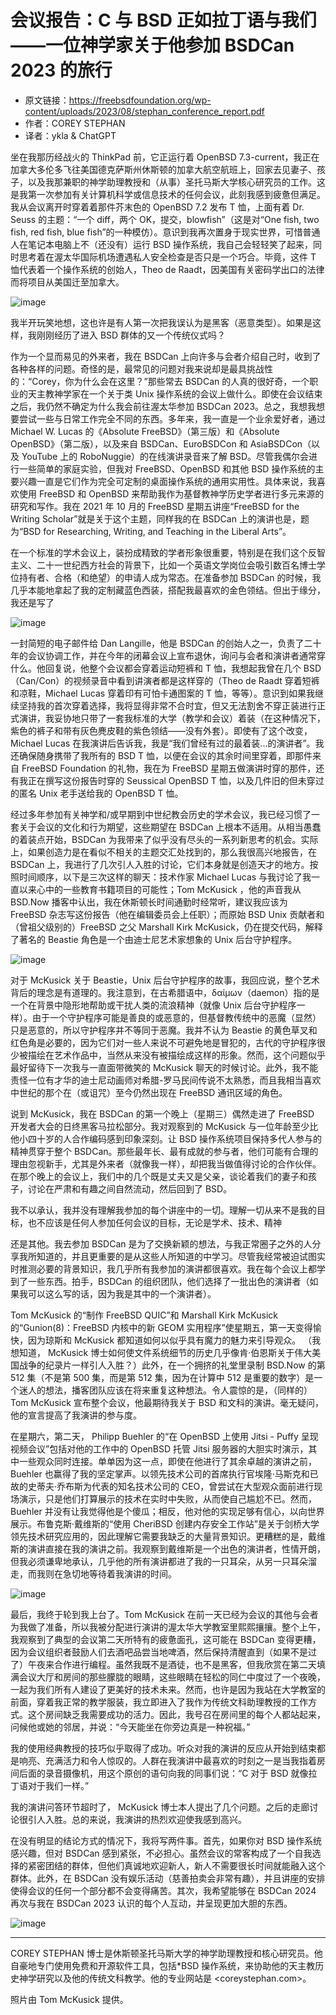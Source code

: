 # 会议报告：C 与 BSD 正如拉丁语与我们——一位神学家关于他参加 BSDCan 2023 的旅行

- 原文链接：<https://freebsdfoundation.org/wp-content/uploads/2023/08/stephan_conference_report.pdf>
- 作者：COREY STEPHAN
- 译者：ykla & ChatGPT

坐在我那历经战火的 ThinkPad 前，它正运行着 OpenBSD 7.3-current，我正在加拿大多伦多飞往美国德克萨斯州休斯顿的加拿大航空航班上，回家去见妻子、孩子，以及我那兼职的神学助理教授和（从事）圣托马斯大学核心研究员的工作。这是我第一次参加有关计算机科学或信息技术的任何会议，此刻我感到疲惫但满足。我从会议离开时穿着着那件芥末色的 OpenBSD 7.2 发布 T 恤，上面有着 Dr. Seuss 的主题：“一个 diff，两个 OK，提交，blowfish”（这是对“One fish, two fish, red fish, blue fish”的一种模仿）。意识到我再次置身于现实世界，可惜普通人在笔记本电脑上不（还没有）运行 BSD 操作系统，我自己会轻轻笑了起来，同时思考着在渥太华国际机场遭遇私人安全检查是否只是一个巧合。毕竟，这件 T 恤代表着一个操作系统的创始人，Theo de Raadt，因美国有关密码学出口的法律而将项目从美国迁至加拿大。

![image](https://github.com/FreeBSD-Ask/freebsd-journal-cn/assets/10327999/a2bda8be-bc86-45d0-945d-7883d255da25)


我半开玩笑地想，这也许是有人第一次把我误认为是黑客（恶意类型）。如果是这样，我刚刚经历了进入 BSD 群体的又一个传统仪式吗？

作为一个显而易见的外来者，我在 BSDCan 上向许多与会者介绍自己时，收到了各种各样的问题。奇怪的是，最常见的问题对我来说却是最具挑战性的：“Corey，你为什么会在这里？”那些常去 BSDCan 的人真的很好奇，一个职业的天主教神学家在一个关于类 Unix 操作系统的会议上做什么。即使在会议结束之后，我仍然不确定为什么我会前往渥太华参加 BSDCan 2023。总之，我想我想要尝试一些与日常工作完全不同的东西。多年来，我一直是一个业余爱好者，通过 Michael W. Lucas 的《Absolute FreeBSD》（第三版）和《Absolute OpenBSD》（第二版），以及来自 BSDCan、EuroBSDCon 和 AsiaBSDCon（以及 YouTube 上的 RoboNuggie）的在线演讲录音来了解 BSD。尽管我偶尔会进行一些简单的家庭实验，但我对 FreeBSD、OpenBSD 和其他 BSD 操作系统的主要兴趣一直是它们作为完全可定制的桌面操作系统的通用实用性。具体来说，我喜欢使用 FreeBSD 和 OpenBSD 来帮助我作为基督教神学历史学者进行多元来源的研究和写作。我在 2021 年 10 月的 FreeBSD 星期五讲座“FreeBSD for the Writing Scholar”就是关于这个主题，同样我的在 BSDCan 上的演讲也是，题为“BSD for Researching, Writing, and Teaching in the Liberal Arts”。

在一个标准的学术会议上，装扮成精致的学者形象很重要，特别是在我们这个反智主义、二十一世纪西方社会的背景下，比如一个英语文学岗位会吸引数百名博士学位持有者、合格（和绝望）的申请人成为常态。在准备参加 BSDCan 的时候，我几乎本能地拿起了我的定制藏蓝色西装，搭配我最喜欢的金色领结。但出于缘分，我还是写了


![image](https://github.com/FreeBSD-Ask/freebsd-journal-cn/assets/10327999/b522a335-56b5-433f-a18c-1de23d482424)

一封简短的电子邮件给 Dan Langille，他是 BSDCan 的创始人之一，负责了二十年的会议协调工作，并在今年的闭幕会议上宣布退休，询问与会者和演讲者通常穿什么。他回复说，他整个会议都会穿着运动短裤和 T 恤，我想起我曾在几个 BSD（Can/Con）的视频录音中看到讲演者都是这样穿的（Theo de Raadt 穿着短裤和凉鞋，Michael Lucas 穿着印有可怕卡通图案的 T 恤，等等）。意识到如果我继续坚持我的首次穿着选择，我将显得非常不合时宜，但又无法割舍不穿正装进行正式演讲，我妥协地只带了一套我标准的大学（教学和会议）着装（在这种情况下，紫色的裤子和带有灰色麂皮鞋的紫色领结——没有外套）。即使有了这个改变，Michael Lucas 在我演讲后告诉我，我是“我们曾经有过的最着装...的演讲者”。我还确保随身携带了我所有的 BSD T 恤，以便在会议的其余时间里穿着，即那件来自 FreeBSD Foundation 的礼物，我在为 FreeBSD 星期五做演讲时穿的那件，还有我正在撰写这份报告时穿的 Seussical OpenBSD T 恤，以及几件旧的但未穿过的匿名 Unix 老手送给我的 OpenBSD T 恤。

经过多年参加有关神学和/或早期到中世纪教会历史的学术会议，我已经习惯了一套关于会议的文化和行为期望，这些期望在 BSDCan 上根本不适用。从相当愚蠢的着装点开始，BSDCan 为我带来了似乎没有尽头的一系列新思考的机会。实际上，如果创造力是在看似不相关的主题交汇处找到的，那么我很高兴地报告，在 BSDCan 上，我进行了几次引人入胜的讨论，它们本身就是创造天才的地方。按照时间顺序，以下是三次这样的聊天：技术作家 Michael Lucas 与我讨论了我一直以来心中的一些教育书籍项目的可能性；Tom  McKusick ，他的声音我从 BSD.Now 播客中认出，我在休斯顿长时间通勤时经常听，建议我应该为 FreeBSD 杂志写这份报告（他在编辑委员会上任职）；而原始 BSD Unix 贡献者和（曾祖父级别的）FreeBSD 之父 Marshall Kirk McKusick，仍在提交代码，解释了著名的 Beastie 角色是一个由迪士尼艺术家想象的 Unix 后台守护程序。

![image](https://github.com/FreeBSD-Ask/freebsd-journal-cn/assets/10327999/10500b8f-4ea9-4d6e-a188-12d24095dbff)

对于 McKusick 关于 Beastie，Unix 后台守护程序的故事，我回应说，整个艺术背后的理念是有道理的。我注意到，在古希腊语中，δαίμων（daemon）指的是一个在背景中隐形地帮助或干扰人类的流浪精神（就像 Unix 后台守护程序一样）。由于一个守护程序可能是善良的或恶意的，但基督教传统中的恶魔（显然）只是恶意的，所以守护程序并不等同于恶魔。我并不认为 Beastie 的黄色草叉和红色角是必要的，因为它们对一些人来说不可避免地是冒犯的，古代的守护程序很少被描绘在艺术作品中，当然从来没有被描绘成这样的形象。然而，这个问题似乎最好留待下一次我与一直面带微笑的 McKusick 聊天的时候讨论。此外，我不能责怪一位有才华的迪士尼动画师对希腊-罗马民间传说不太熟悉，而且我相当喜欢中世纪的那个在（或诅咒）至今仍然出现在 FreeBSD 通讯区域的角色。

说到 McKusick，我在 BSDCan 的第一个晚上（星期三）偶然走进了 FreeBSD 开发者大会的日终黑客马拉松部分。我对观察到的 McKusick 与一位年龄至少比他小四十岁的人合作编码感到印象深刻。让 BSD 操作系统项目保持多代人参与的精神贯穿于整个 BSDCan。那些最年长、最有成就的参与者，他们可能有合理的理由忽视新手，尤其是外来者（就像我一样），却把我当做值得讨论的合作伙伴。在那个晚上的会议上，我们中的几个既是丈夫又是父亲，谈论着我们的妻子和孩子，讨论在严肃和有趣之间自然流动，然后回到了 BSD。

我不以承认，我并没有理解我参加的每个讲座中的一切。理解一切从来不是我的目标，也不应该是任何人参加任何会议的目标，无论是学术、技术、精神

还是其他。我去参加 BSDCan 是为了交换新颖的想法，与我正常圈子之外的人分享我所知道的，并且更重要的是从这些人所知道的中学习。尽管我经常被迫试图实时推测必要的背景知识，我几乎所有我参加的演讲都很喜欢。我在每个会议上都学到了一些东西。拍手，BSDCan 的组织团队，他们选择了一批出色的演讲者（如果我可以这么写的话，因为我是其中的一个演讲者）。

Tom  McKusick  的“制作 FreeBSD QUIC”和 Marshall Kirk McKusick 的“Gunion(8)：FreeBSD 内核中的新 GEOM 实用程序”使星期五，第一天变得愉快，因为琼斯和 McKusick 都知道如何以似乎具有魔力的魅力来引导观众。 （我想知道， McKusick 博士如何使文件系统细节的历史几乎像肯·伯恩斯关于伟大美国战争的纪录片一样引人入胜？）此外，在一个拥挤的礼堂里录制 BSD.Now 的第 512 集（不是第 500 集，而是第 512 集，因为在计算中 512 是重要的数字）是一个迷人的想法，播客团队应该在将来重复这种想法。令人震惊的是，（同样的）Tom  McKusick  宣布整个会议，他最期待我关于 BSD 和文科的演讲。毫无疑问，他的宣言提高了我演讲的参与度。

在星期六，第二天， Philipp Buehler 的“在 OpenBSD 上使用 Jitsi - Puffy 呈现视频会议”包括对他的工作中的 OpenBSD 托管 Jitsi 服务器的大胆实时演示，其中一些观众同时连接。单单因为这一点，即使在他进行了其余卓越的演讲之前， Buehler 也赢得了我的坚定掌声。以领先技术公司的首席执行官埃隆·马斯克和已故的史蒂夫·乔布斯为代表的知名技术公司的 CEO，曾尝试在大型观众面前进行现场演示，只是他们打算展示的技术在实时中失败，从而使自己尴尬不已。然而， Buehler 并没有让我觉得他是个傻瓜；相反，他对他的实现足够有信心，以向世界展示。布鲁克斯·戴维斯的“使用 CheriBSD 创建内存安全工作站”是关于剑桥大学领先技术研究应用的，因此理解它需要我缺乏的大量背景知识。更糟糕的是，戴维斯的演讲直接在我的演讲之前。我观察到戴维斯是一个出色的演讲者，性情开朗，但我必须谦卑地承认，几乎他的所有演讲都进了我的一只耳朵，从另一只耳朵溜走，而我则在急切地等待着我演讲的时间。


![image](https://github.com/FreeBSD-Ask/freebsd-journal-cn/assets/10327999/f157319e-d296-4f2d-8d23-95a11cf8ec66)

最后，我终于轮到我上台了。Tom  McKusick 在前一天已经为会议的其他与会者为我做了准备，所以我被分配进行演讲的渥太华大学教室里熙熙攘攘。整个上午，我观察到了典型的会议第二天所特有的疲惫面孔，这可能在 BSDCan 变得更糟，因为会议组织者鼓励人们去酒吧品尝当地啤酒，然后保持清醒直到（如果不是过了）午夜来合作进行编程。虽然我既不是酒徒，也不是黑客，但我欣赏在第二天填满会议大厅和房间的那些朦胧的眼睛，这些眼睛在轻松的同仁中度过了一个夜晚，一起为我们所有人建设了更美好的技术未来。然而，也许是因为我站在大学教室的前面，穿着我正常的教学服装，我立即进入了我作为传统文科助理教授的工作方式。这个房间缺乏我需要成功的活力。因此，我号召在房间里的每个人都站起来，问候他或她的邻居，并说：“今天能坐在你旁边真是一种祝福。”


我的使用经典教授的技巧似乎取得了成功。听众对我的演讲的反应从开始到结束都是响亮、充满活力和令人惊叹的。人群在我演讲中最喜欢的时刻之一是当我指着房间后面的录音摄像机，用这个原创的语句向我的同事们说：“C 对于 BSD 就像拉丁语对于我们一样。”

我的演讲问答环节超时了， McKusick 博士本人提出了几个问题。之后的走廊讨论很引人入胜。总的来说，我演讲的热烈欢迎使我感到高兴。

在没有明显的结论方式的情况下，我将写两件事。首先，如果你对 BSD 操作系统感兴趣，但对 BSDCan 感到紧张，不必担心。虽然会议的常客构成了一个自我选择的紧密团结的群体，但他们真诚地欢迎新人，新人不需要很长时间就能融入这个群体。此外，在 BSDCan 没有娱乐活动（慈善拍卖会非常有趣），并且讲座的安排使得会议的任何一个部分都不会变得痛苦。其次，我希望能够在 BSDCan 2024 再次与我在 BSDCan 2023 认识的每个人互动，并呈现更加大胆的东西。


![image](https://github.com/FreeBSD-Ask/freebsd-journal-cn/assets/10327999/d095ed13-3b64-4c0f-9fcc-181ea5253fca)

---

COREY STEPHAN 博士是休斯顿圣托马斯大学的神学助理教授和核心研究员。他自豪地专门使用免费和开源软件工具，包括\*BSD 操作系统，来协助他的天主教历史神学研究以及他的传统文科教学。他的专业网站是 <coreystephan.com>。

照片由 Tom McKusick 提供。
